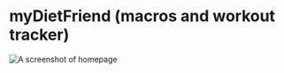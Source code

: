 # myDietFriend (macros and workout tracker)
![A screenshot of homepage](/assets/read-me-ss-unit2.png)
